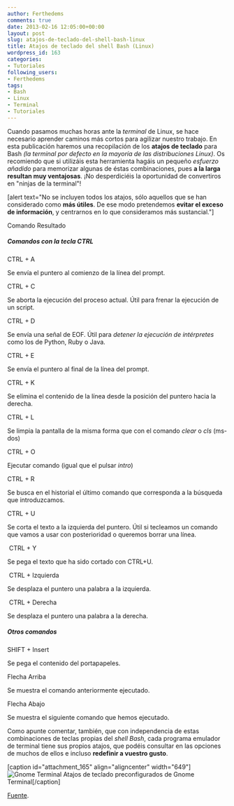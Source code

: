 ```yaml
---
author: Ferthedems
comments: true
date: 2013-02-16 12:05:00+00:00
layout: post
slug: atajos-de-teclado-del-shell-bash-linux
title: Atajos de teclado del shell Bash (Linux)
wordpress_id: 163
categories:
- Tutoriales
following_users:
- Ferthedems
tags:
- Bash
- Linux
- Terminal
- Tutoriales
---
```


Cuando pasamos muchas horas ante la _terminal_ de Linux, se hace necesario aprender caminos más cortos para agilizar nuestro trabajo. En esta publicación haremos una recopilación de los **atajos de teclado** para Bash _(la terminal por defecto en la mayoría de las distribuciones Linux)_. Os recomiendo que si utilizáis esta herramienta hagáis un pequeño _esfuerzo añadido_ para memorizar algunas de éstas combinaciones, pues **a la larga resultan muy ventajosas**. ¡No desperdiciéis la oportunidad de convertiros en "ninjas de la terminal"!


[alert text="No se incluyen todos los atajos, sólo aquellos que se han considerado como **más útiles**. De ese modo pretendemos **evitar el exceso de información**, y centrarnos en lo que consideramos más sustancial."]







Comando
Resultado










##### _Comandos con la tecla CTRL_









CTRL + A


Se envía el puntero al comienzo de la línea del prompt.






CTRL + C


Se aborta la ejecución del proceso actual. Útil para frenar la ejecución de un script.






CTRL + D


Se envía una señal de EOF. Útil para _detener la ejecución de intérpretes_ como los de Python, Ruby o Java.






CTRL + E


Se envía el puntero al final de la línea del prompt.






CTRL + K


Se elimina el contenido de la línea desde la posición del puntero hacia la derecha.






CTRL + L


Se limpia la pantalla de la misma forma que con el comando _clear_ o _cls_ (ms-dos)






CTRL + O


Ejecutar comando (igual que el pulsar _intro_)






CTRL + R


Se busca en el historial el último comando que corresponda a la búsqueda que introduzcamos.






CTRL + U


Se corta el texto a la izquierda del puntero. Útil si tecleamos un comando que vamos a usar con posterioridad o queremos borrar una línea.






 CTRL + Y


Se pega el texto que ha sido cortado con CTRL+U.






 CTRL + Izquierda


Se desplaza el puntero una palabra a la izquierda.






 CTRL + Derecha


Se desplaza el puntero una palabra a la derecha.









##### _Otros comandos_









SHIFT + Insert


Se pega el contenido del portapapeles.






Flecha Arriba


Se muestra el comando anteriormente ejecutado.






Flecha Abajo


Se muestra el siguiente comando que hemos ejecutado.






Como apunte comentar, también, que con independencia de estas combinaciones de teclas propias del _shell Bash_, cada programa emulador de terminal tiene sus propios atajos, que podéis consultar en las opciones de muchos de ellos e incluso **redefinir a vuestro gusto**.




[caption id="attachment_165" align="aligncenter" width="649"]![Gnome Terminal](http://www.univunix.com/wp-content/uploads/Captura-de-pantalla-de-2013-02-14-173322.png) Atajos de teclado preconfigurados de Gnome Terminal[/caption]



[Fuente](http://travesuras.wordpress.com/2009/05/22/20090522-1/).
